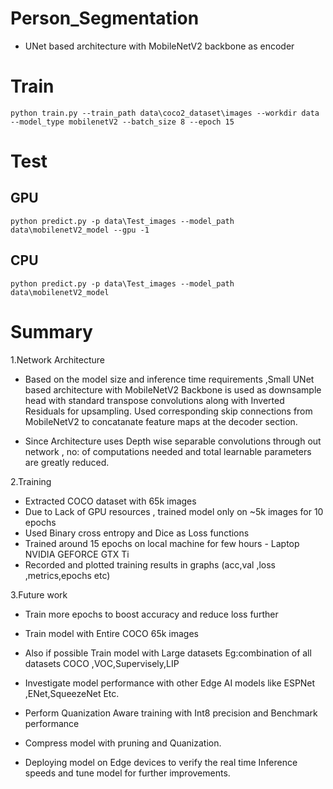 # Person_Segmentation
* UNet based architecture with MobileNetV2 backbone as encoder
# Train
```
python train.py --train_path data\coco2_dataset\images --workdir data --model_type mobilenetV2 --batch_size 8 --epoch 15

```

# Test
## GPU
```
python predict.py -p data\Test_images --model_path data\mobilenetV2_model --gpu -1

```

## CPU
```
python predict.py -p data\Test_images --model_path data\mobilenetV2_model

```


# Summary
1.Network Architecture
* Based on the model size and inference time requirements ,Small UNet based
  architecture with MobileNetV2 Backbone is used as downsample head with
  standard transpose convolutions  along with Inverted Residuals for upsampling. 
  Used corresponding skip connections from MobileNetV2 to concatanate feature maps
  at the decoder section.

* Since Architecture uses Depth wise separable convolutions through out network ,
  no: of computations needed and total learnable parameters are greatly reduced.
  

2.Training 
* Extracted COCO dataset with 65k images
* Due to Lack of GPU resources , trained model only on ~5k images for 10 epochs
* Used Binary cross entropy and Dice as Loss functions
* Trained around 15 epochs on local machine for few hours - Laptop NVIDIA GEFORCE GTX Ti
* Recorded and plotted training results in graphs (acc,val ,loss ,metrics,epochs etc)

3.Future work
* Train more epochs to boost accuracy and reduce loss further
* Train model with Entire COCO 65k images
* Also if possible Train model with Large datasets 
   Eg:combination of all datasets COCO ,VOC,Supervisely,LIP

* Investigate model performance with other Edge AI models like ESPNet ,ENet,SqueezeNet Etc.
* Perform Quanization Aware training with Int8 precision and Benchmark performance
* Compress model with pruning and Quanization.
* Deploying model on Edge devices to verify the real time Inference speeds and tune model for further improvements.
